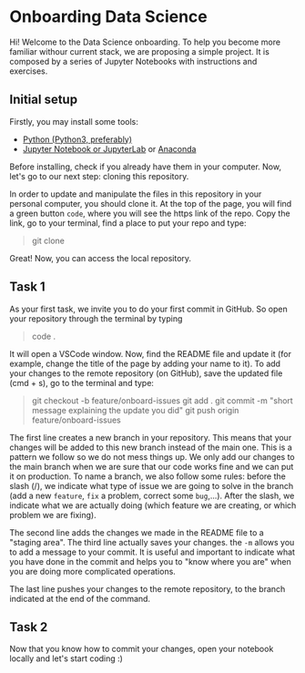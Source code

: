 # Onboarding Data Science

Hi! Welcome to the Data Science onboarding. To help you become more familiar withour current stack, we are proposing a simple project. It is composed by a series of Jupyter Notebooks with instructions and exercises.

## Initial setup
Firstly, you may install some tools:
* [Python (Python3, preferably)](https://www.python.org/)
* [Jupyter Notebook or JupyterLab](https://jupyter.org/) or [Anaconda](https://www.anaconda.com/products/individual)

Before installing, check if you already have them in your computer.
Now, let's go to our next step: cloning this repository.

In order to update and manipulate the files in this repository in your personal computer, you should clone it.
At the top of the page, you will find a green button `code`, where you will see the https link of the repo. Copy the link, go to your terminal, find a place to put your repo and type:

> git clone <repo link>

Great! Now, you can access the local repository.

## Task 1
As your first task, we invite you to do your first commit in GitHub.
So open your repository through the terminal by typing

> code .

It will open a VSCode window. Now, find the README file and update it (for example, change the title of the page by adding your name to it).
To add your changes to the remote repository (on GitHub), save the updated file (cmd + s), go to the terminal and type:

> git checkout -b feature/onboard-issues
> git add .
> git commit -m "short message explaining the update you did"
> git push origin feature/onboard-issues

The first line creates a new branch in your repository. This means that your changes will be added to this new branch instead of the main one. This is a pattern we follow so we do not mess things up. We only add our changes to the main branch when we are sure that our code works fine and we can put it on production. To name a branch, we also follow some rules: before the slash (/), we indicate what type of issue we are going to solve in the branch (add a new `feature`, `fix` a problem, correct some `bug`,...). After the slash, we indicate what we are actually doing (which feature we are creating, or which problem we are fixing).

The second line adds the changes we made in the README file to a "staging area". The third line actually saves your changes. the `-m` allows you to add a message to your commit. It is useful and important to indicate what you have done in the commit and helps you to "know where you are" when you are doing more complicated operations.

The last line pushes your changes to the remote repository, to the branch indicated at the end of the command.

## Task 2
Now that you know how to commit your changes, open your notebook locally and let's start coding :)


